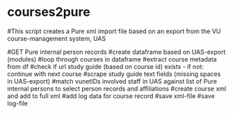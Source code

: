 # courses2pure
#This script creates a Pure xml import file based on an export from the VU course-management system, UAS

#GET Pure internal person records
#create dataframe based on UAS-export (modules)
#loop through courses in dataframe
    #extract course metadata from df
    #check if url study guide (based on course id) exists - if not: continue with next course
    #scrape study guide text fields (missing spaces in UAS-export)
    #match vunetIDs involved staff in UAS against list of Pure internal persons to select person records and affiliations
    #create course xml and add to full xml
    #add log data for course record
#save xml-file
#save log-file
